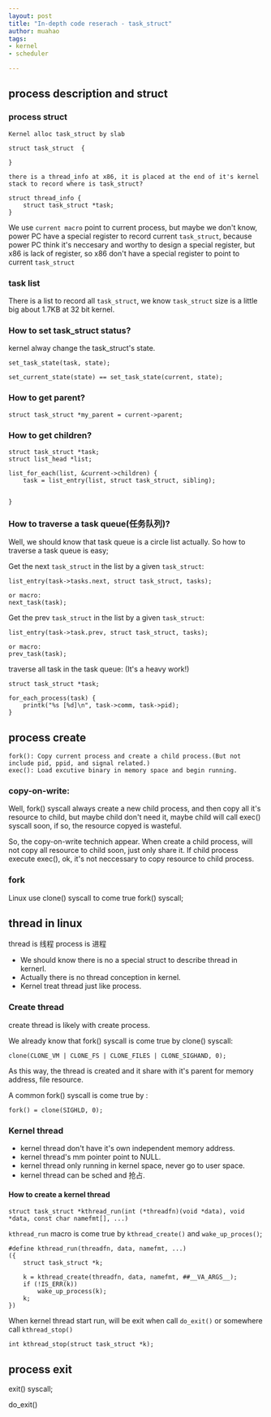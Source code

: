 ```yaml
---
layout: post
title: "In-depth code reserach - task_struct"
author: muahao
tags:
- kernel
- scheduler

---
```


## process description and struct 
### process struct 
```
Kernel alloc task_struct by slab

struct task_struct  {
	
}

there is a thread_info at x86, it is placed at the end of it's kernel stack to record where is task_struct?

struct thread_info {
	struct task_struct *task;
}

```

We use `current macro` point to current process, but maybe we don't know,  power PC have a special register to record current `task_struct`, because power PC think it's neccesary and worthy to design a special register, but x86 is lack of register, so x86 don't have a special register to point to current `task_struct`

### task list 
There is a list to record all `task_struct`, we know `task_struct` size is a little big about 1.7KB at 32 bit kernel.

### How to set task_struct status?

kernel alway change the task_struct's state.

```
set_task_state(task, state);

set_current_state(state) == set_task_state(current, state);
```


### How to get parent?
```
struct task_struct *my_parent = current->parent;
```

### How to get children?
```
struct task_struct *task;
struct list_head *list;

list_for_each(list, &current->children) {
	task = list_entry(list, struct task_struct, sibling);
	
	
}
```

### How to traverse a task queue(任务队列)?
Well, we should know that task queue is a circle list actually. 
So how to traverse a task queue is easy;

Get the next `task_struct` in the list by a given `task_struct`:

```
list_entry(task->tasks.next, struct task_struct, tasks);

or macro: 
next_task(task);
```

Get the prev `task_struct` in the list by a given `task_struct`:

```
list_entry(task->task.prev, struct task_struct, tasks);

or macro:
prev_task(task);
```

traverse all task in the task queue: (It's a heavy work!)

```
struct task_struct *task;

for_each_process(task) {
	printk("%s [%d]\n", task->comm, task->pid);
}
```



## process create

```
fork(): Copy current process and create a child process.(But not include pid, ppid, and signal related.)
exec(): Load excutive binary in memory space and begin running. 
```
### copy-on-write:
Well, fork() syscall always create a new child process, and then copy all it's resource to child, but maybe child don't need it, maybe child will call exec() syscall soon, if so, the resource copyed is wasteful. 

So, the copy-on-write technich appear. When create a child process, will not copy all resource to child soon, just only share it. If child process execute exec(), ok, it's not neccessary to copy resource to child process. 


### fork

Linux use clone() syscall to come true fork() syscall; 

## thread in linux
thread is 线程
process is 进程

* We should know there is no a special struct to describe thread in kernerl. 
* Actually there is no thread conception in kernel.
* Kernel treat thread just like process.

### Create thread
create thread is likely with create process. 

We already know that fork() syscall is come true by clone() syscall: 

```
clone(CLONE_VM | CLONE_FS | CLONE_FILES | CLONE_SIGHAND, 0);
```
As this way, the thread is created and it share with it's parent for memory address, file resource. 

A common fork() syscall is come true by :


```
fork() = clone(SIGHLD, 0);
```

### Kernel thread

* kernel thread don't have it's own independent memory address. 
* kernel thread's mm pointer point to NULL.
* kernel thread only running in kernel space, never go to user space.
* kernel thread can be sched and 抢占.


#### How to create a kernel thread 
```
struct task_struct *kthread_run(int (*threadfn)(void *data), void *data, const char namefmt[], ...)
```

`kthread_run` macro is come true by `kthread_create()` and `wake_up_proces()`;

```
#define kthread_run(threadfn, data, namefmt, ...)
({
	struct task_struct *k;
	
	k = kthread_create(threadfn, data, namefmt, ##__VA_ARGS__);
	if (!IS_ERR(k))
		wake_up_process(k);
	k;
})
```

When kernel thread start run, will be exit when call `do_exit()` or somewhere call `kthread_stop()`

```
int kthread_stop(struct task_struct *k);
```

## process exit
exit() syscall; 

do_exit()


